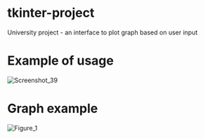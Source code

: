 # tkinter-project
University project - an interface to plot graph based on user input

# Example of usage
![Screenshot_39](https://github.com/hugmonke/tkinter-project/assets/107533273/d4c712e9-767a-4db7-b16c-ed0adb1aad83)

# Graph example
![Figure_1](https://github.com/hugmonke/tkinter-project/assets/107533273/8dd7e257-417d-4ca6-8ce9-41bc33de0e2b)
